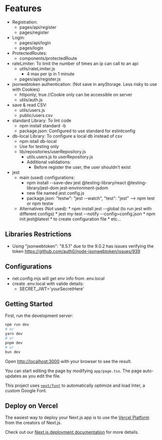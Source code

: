 # Features
* Registration:
    * pages/api/register
    * pages/register
* Login:
    * pages/api/login
    * pages/login
* ProtectedRoutes:
    * components/protectedRoute
* rateLimiter: To limit the number of times an ip can call to an api
    * utils/rateLimiter.js
        * 4 max per ip in 1 minute
    * pages/api/register.js
* jsonwebtoken authentication: (Not save in anyStorage. Less risky to use with Cookies)
    * httponly; true  //Cookie only can be accessible on server
    * utils/auth.js 
* save & read CSV:
    * utils/users.js
    * public/users.csv
* standard Library: To lint code
    * npm install standard -b 
    * package.json: Configured to use standard for eslintconfig
* db-local Library: To configure a local db instead of csv
    * npm istall db-local
    * Use for testing only
    * lib/repositories/userRepository.js
        * utils.users.js to userRepository.js
        * Additional validations:
            * Before register the user, the user shouldn't exist
* jest
    * main (used) configurations:
        * npm install --save-dev jest @testing-library/react @testing-library/jest-dom jest-environment-jsdom
        * new file named jest.config.js
        * package.json: "testw": "jest --watch", "test": "jest" --> npm test or npm testw
    * Alternatives (Not used):
            * npm install jest --global (to run jest with different configs)
                * jest my-test --notify --config=config.json
            * npm init jest@latest
                * to create configuration file
            * etc... 


## Libraries Restrictions
* Using "jsonwebtoken": "8.5.1" due to the 9.0.2 has issues verifying the token https://github.com/auth0/node-jsonwebtoken/issues/939
 
## Configurations
* net.config.mjs will get env info from .env.local
* create .env.local with valide details:
    * SECRET_JWT='yourSecretHere' 




## Getting Started

First, run the development server:

```bash
npm run dev
# or
yarn dev
# or
pnpm dev
# or
bun dev
```

Open [http://localhost:3000](http://localhost:3000) with your browser to see the result.

You can start editing the page by modifying `app/page.tsx`. The page auto-updates as you edit the file.

This project uses [`next/font`](https://nextjs.org/docs/basic-features/font-optimization) to automatically optimize and load Inter, a custom Google Font.

 

## Deploy on Vercel

The easiest way to deploy your Next.js app is to use the [Vercel Platform](https://vercel.com/new?utm_medium=default-template&filter=next.js&utm_source=create-next-app&utm_campaign=create-next-app-readme) from the creators of Next.js.

Check out our [Next.js deployment documentation](https://nextjs.org/docs/deployment) for more details.
